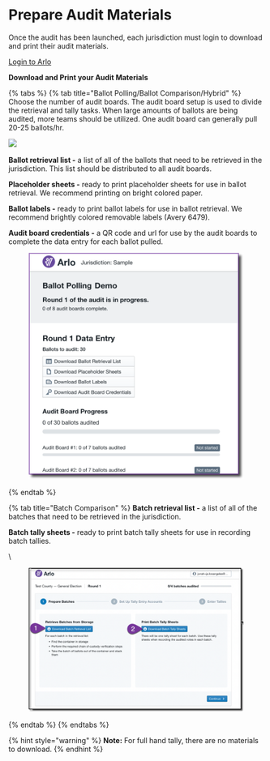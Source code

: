 # Prepare Audit Materials

Once the audit has been launched, each jurisdiction must login to download and print their audit materials.&#x20;

[Login to Arlo](../logging-into-arlo.md)

**Download and Print your Audit Materials**

{% tabs %}
{% tab title="Ballot Polling/Ballot Comparison/Hybrid" %}
Choose the number of audit boards. The audit board setup is used to divide the retrieval and tally tasks.  When large amounts of ballots are being audited, more teams should be utilized.  One audit board can generally pull 20-25 ballots/hr.

![](https://lh4.googleusercontent.com/c-dgzXgilBTpDdMOzLezyyujwBrpEL93SJQ\_ktqfENW8L\_VK5RymiXqtb\_65a-RYYOceO9vwKsChMP1ouCPyYkHzPWEJ1TPKB2\_xMDLy4R6g1YYAC0g\_O\_oDp98wunn\_LmBPNZd8)



**Ballot retrieval list -** a list of all of the ballots that need to be retrieved in the jurisdiction. This list should be distributed to all audit boards.

**Placeholder sheets -** ready to print placeholder sheets for use in ballot retrieval.  We recommend printing on bright colored paper.

**Ballot labels -** ready to print ballot labels for use in ballot retrieval.  We recommend brightly colored removable labels (Avery 6479).

**Audit board credentials -** a QR code and url for use by the audit boards to complete the data entry for each ballot pulled.&#x20;

<figure><img src="../../.gitbook/assets/image (1) (2).png" alt=""><figcaption></figcaption></figure>
{% endtab %}

{% tab title="Batch Comparison" %}
**Batch retrieval list -** a list of all of the batches that need to be retrieved in the jurisdiction.&#x20;

**Batch tally sheets -** ready to print batch tally sheets for use in recording batch tallies. &#x20;

\


<figure><img src="../../.gitbook/assets/image (33) (1).png" alt=""><figcaption></figcaption></figure>
{% endtab %}
{% endtabs %}

{% hint style="warning" %}
**Note:** For full hand tally, there are no materials to download.
{% endhint %}

